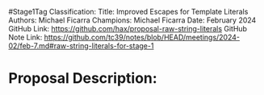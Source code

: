 #Stage1Tag
Classification:
Title: Improved Escapes for Template Literals
Authors: Michael Ficarra
Champions: Michael Ficarra
Date: February 2024
GitHub Link: https://github.com/hax/proposal-raw-string-literals
GitHub Note Link: https://github.com/tc39/notes/blob/HEAD/meetings/2024-02/feb-7.md#raw-string-literals-for-stage-1

# Proposal Description:
